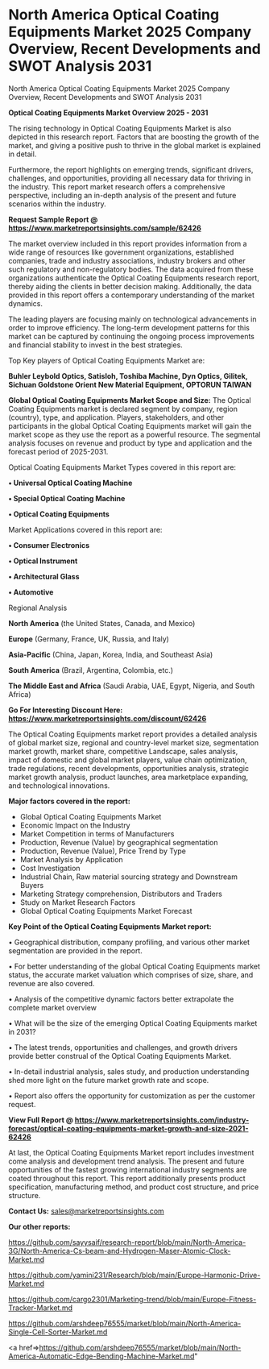 # North America Optical Coating Equipments Market 2025 Company Overview, Recent Developments and SWOT Analysis 2031
North America Optical Coating Equipments Market 2025 Company Overview, Recent Developments and SWOT Analysis 2031

<Strong> Optical Coating Equipments Market Overview 2025 - 2031</strong>

The rising technology in Optical Coating Equipments Market is also depicted in this research report. Factors that are boosting the growth of the market, and giving a positive push to thrive in the global market is explained in detail.

Furthermore, the report highlights on emerging trends, significant drivers, challenges, and opportunities, providing all necessary data for thriving in the industry. This report market research offers a comprehensive perspective, including an in-depth analysis of the present and future scenarios within the industry.

<strong>Request Sample Report @ <a href=https://www.marketreportsinsights.com/sample/62426>https://www.marketreportsinsights.com/sample/62426</a></strong>

The market overview included in this report provides information from a wide range of resources like government organizations, established companies, trade and industry associations, industry brokers and other such regulatory and non-regulatory bodies. The data acquired from these organizations authenticate the Optical Coating Equipments research report, thereby aiding the clients in better decision making. Additionally, the data provided in this report offers a contemporary understanding of the market dynamics.

The leading players are focusing mainly on technological advancements in order to improve efficiency. The long-term development patterns for this market can be captured by continuing the ongoing process improvements and financial stability to invest in the best strategies.

Top Key players of Optical Coating Equipments Market are:

<strong>Buhler Leybold Optics, Satisloh, Toshiba Machine, Dyn Optics, Gilitek, Sichuan Goldstone Orient New Material Equipment, OPTORUN TAIWAN</strong>

<strong><b>Global Optical Coating Equipments Market Scope and Size:</b></strong>
The Optical Coating Equipments market is declared segment by company, region (country), type, and application. Players, stakeholders, and other participants in the global Optical Coating Equipments market will gain the market scope as they use the report as a powerful resource. The segmental analysis focuses on revenue and product by type and application and the forecast period of 2025-2031.

Optical Coating Equipments Market Types covered in this report are:

<strong>• Universal Optical Coating Machine

• Special Optical Coating Machine

• Optical Coating Equipments</strong>

Market Applications covered in this report are:

<strong>• Consumer Electronics

• Optical Instrument

• Architectural Glass

• Automotive</strong> 

Regional Analysis

<strong>North America</strong> (the United States, Canada, and Mexico)

<strong>Europe</strong> (Germany, France, UK, Russia, and Italy)

<strong>Asia-Pacific</strong> (China, Japan, Korea, India, and Southeast Asia)

<strong>South America</strong> (Brazil, Argentina, Colombia, etc.)

<strong>The Middle East and Africa</strong> (Saudi Arabia, UAE, Egypt, Nigeria, and South Africa)

<strong>Go For Interesting Discount Here: <a href=https://www.marketreportsinsights.com/discount/62426>https://www.marketreportsinsights.com/discount/62426</a></strong>

The Optical Coating Equipments market report provides a detailed analysis of global market size, regional and country-level market size, segmentation market growth, market share, competitive Landscape, sales analysis, impact of domestic and global market players, value chain optimization, trade regulations, recent developments, opportunities analysis, strategic market growth analysis, product launches, area marketplace expanding, and technological innovations.

<strong><b>Major factors covered in the report:</b></strong>
<ul>
  <li>Global Optical Coating Equipments Market </li>
  <li>Economic Impact on the Industry</li>
  <li>Market Competition in terms of Manufacturers</li>
  <li>Production, Revenue (Value) by geographical segmentation</li>
  <li>Production, Revenue (Value), Price Trend by Type</li>
  <li>Market Analysis by Application</li>
  <li>Cost Investigation</li>
  <li>Industrial Chain, Raw material sourcing strategy and Downstream Buyers</li>
  <li>Marketing Strategy comprehension, Distributors and Traders</li>
  <li>Study on Market Research Factors</li>
  <li>Global Optical Coating Equipments Market Forecast</li>
</ul>

<strong><b>Key Point of the Optical Coating Equipments Market report:</b></strong>

• Geographical distribution, company profiling, and various other market segmentation are provided in the report.

• For better understanding of the global Optical Coating Equipments market status, the accurate market valuation which comprises of size, share, and revenue are also covered.

• Analysis of the competitive dynamic factors better extrapolate the complete market overview

• What will be the size of the emerging Optical Coating Equipments market in 2031?

• The latest trends, opportunities and challenges, and growth drivers provide better construal of the Optical Coating Equipments Market.

• In-detail industrial analysis, sales study, and production understanding shed more light on the future market growth rate and scope.

• Report also offers the opportunity for customization as per the customer request.

<strong><b>View Full Report @ <a href=https://www.marketreportsinsights.com/industry-forecast/optical-coating-equipments-market-growth-and-size-2021-62426>https://www.marketreportsinsights.com/industry-forecast/optical-coating-equipments-market-growth-and-size-2021-62426</a></b></strong>


At last, the Optical Coating Equipments Market report includes investment come analysis and development trend analysis. The present and future opportunities of the fastest growing international industry segments are coated throughout this report. This report additionally presents product specification, manufacturing method, and product cost structure, and price structure.

<strong>Contact Us:</strong>
sales@marketreportsinsights.com

<strong>Our other reports:</strong>

<a href=https://github.com/sayysaif/research-report/blob/main/North-America-3G/North-America-Cs-beam-and-Hydrogen-Maser-Atomic-Clock-Market.md>https://github.com/sayysaif/research-report/blob/main/North-America-3G/North-America-Cs-beam-and-Hydrogen-Maser-Atomic-Clock-Market.md</a>

<a href=https://github.com/yamini231/Research/blob/main/Europe-Harmonic-Drive-Market.md>https://github.com/yamini231/Research/blob/main/Europe-Harmonic-Drive-Market.md</a>

<a href=https://github.com/cargo2301/Marketing-trend/blob/main/Europe-Fitness-Tracker-Market.md>https://github.com/cargo2301/Marketing-trend/blob/main/Europe-Fitness-Tracker-Market.md</a>

<a href=https://github.com/arshdeep76555/market/blob/main/North-America-Single-Cell-Sorter-Market.md>https://github.com/arshdeep76555/market/blob/main/North-America-Single-Cell-Sorter-Market.md</a>

<a href=>https://github.com/arshdeep76555/market/blob/main/North-America-Automatic-Edge-Bending-Machine-Market.md</a>"
